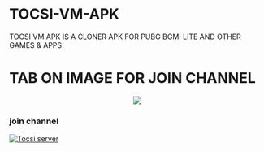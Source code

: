 # TOCSI-VM-APK
TOCSI VM APK IS A CLONER APK FOR PUBG BGMI LITE AND OTHER GAMES &amp; APPS

# TAB ON IMAGE FOR JOIN CHANNEL 

<p align="center"><a href="https://telegram.me/allvirtual"><img src="https://telegra.ph/file/7759046c3cad2f61e741d.jpg"></a></p>


### join channel
[![Tocsi server](https://telegra.ph/file/d388eb0a161bc784415ef.jpg)](https://t.me/Tocsiserver)
